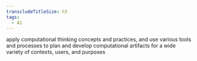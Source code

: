 ```yaml
---
transcludeTitleSize: h3
tags:
  - A1
---
```

apply computational thinking concepts and practices, and use various tools and processes to plan and develop computational artifacts for a wide variety of contexts, users, and purposes